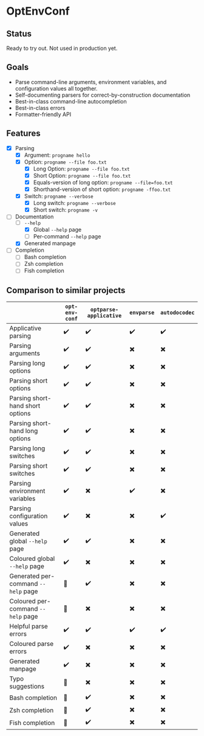 # OptEnvConf

## Status

Ready to try out.
Not used in production yet.

## Goals

* Parse command-line arguments, environment variables, and configuration values all together.
* Self-documenting parsers for correct-by-construction documentation
* Best-in-class command-line autocompletion
* Best-in-class errors
* Formatter-friendly API

## Features

- [x] Parsing
    - [x] Argument: `progname hello`
    - [x] Option: `progname --file foo.txt`
        - [x] Long Option: `progname --file foo.txt`
        - [x] Short Option: `progname --file foo.txt`
        - [x] Equals-version of long option: `progname --file=foo.txt`
        - [x] Shorthand-version of short option: `progname -ffoo.txt`
    - [x] Switch: `progname --verbose`
        - [x] Long switch: `progname --verbose`
        - [x] Short switch: `progname -v`
- [ ] Documentation
    - [ ] `--help`
        - [x] Global `--help` page
        - [ ] Per-command `--help` page
    - [x] Generated manpage
- [ ] Completion
    - [ ] Bash completion
    - [ ] Zsh completion
    - [ ] Fish completion

## Comparison to similar projects

|                                      | `opt-env-conf` | `optparse-applicative` | `envparse` | `autodocodec` |
|--------------------------------------|----------------|------------------------|------------|---------------|
| Applicative parsing                  | ✔️              | ✔️                      | ✔️          | ✔️             |                                        
| Parsing arguments                    | ✔️              | ✔️                      | ✖️          | ✖️             |                                        
| Parsing long options                 | ✔️              | ✔️                      | ✖️          | ✖️             |                                        
| Parsing short options                | ✔️              | ✔️                      | ✖️          | ✖️             |                                        
| Parsing short-hand short options     | ✔️              | ✔️                      | ✖️          | ✖️             |                                        
| Parsing short-hand long options      | ✔️              | ✔️                      | ✖️          | ✖️             |                                        
| Parsing long switches                | ✔️              | ✔️                      | ✖️          | ✖️             |                                        
| Parsing short switches               | ✔️              | ✔️                      | ✖️          | ✖️             |                                        
| Parsing environment variables        | ✔️              | ✖️                      | ✔️          | ✖️             |                                        
| Parsing configuration values         | ✔️              | ✖️                      | ✖️          | ✔️             |                                        
| Generated global `--help` page       | ✔️              | ✔️                      | ✖️          | ✖️             |                                        
| Coloured global `--help` page        | ✔️              | ✖️                      | ✖️          | ✖️             |                                        
| Generated per-command `--help` page  | 🚧             | ✔️                      | ✖️          | ✖️             |                                        
| Coloured per-command `--help` page   | 🚧             | ✖️                      | ✖️          | ✖️             |                                        
| Helpful parse errors                 | ✔️              | ✔️                      | ✔️          | ✔️             |                                        
| Coloured parse errors                | ✔️              | ✖️                      | ✖️          | ✖️             |                                        
| Generated manpage                    | ✔️              | ✖️                      | ✖️          | ✖️             |                                        
| Typo suggestions                     | 🚧             | ✖️                      | ✖️          | ✖️             |
| Bash completion                      | 🚧             | ✔️                      | ✖️          | ✖️             |
| Zsh completion                       | 🚧             | ✔️                      | ✖️          | ✖️             |
| Fish completion                      | 🚧             | ✔️                      | ✖️          | ✖️             |
